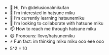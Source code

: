 - 👋 Hi, I’m @delusionalmikufan
- 👀 I’m interested in hatsune miku
- 🌱 I’m currently learning hatsunemiku
- 💞️ I’m looking to collaborate with hatsune miku
- 📫 How to reach me through hatsune miku
- 😄 Pronouns: Ilove/hatsunemiku
- ⚡ Fun fact: im thinking miku miku ooo eee ooo
- 5^2 = 10
<!---
1i2022szymon25/1i2022szymon25 is a ✨ special ✨ repository because its `README.md` (this file) appears on your GitHub profile.
You can click the Preview link to take a look at your changes.
--->
